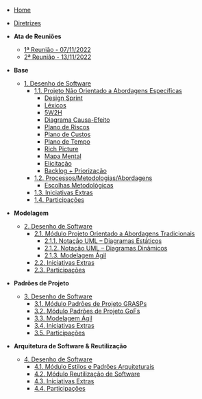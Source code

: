 <!-- docs/_sidebar.md -->

- [Home](/)
- [Diretrizes](/docs/diretrizes/diretrizes.md)

- **Ata de Reuniões**
  - [1ª Reunião - 07/11/2022](/atas/r1_071122.md)
  - [2ª Reunião - 13/11/2022](/atas/r2_131122.md)
- **Base**
  - [1. Desenho de Software](/base/base.md)
    - [1.1. Projeto Não Orientado a Abordagens Específicas]()
      - [Design Sprint](/base/abordagem-geral/design_sprint.md)
      - [Léxicos](/base/abordagem-geral/lexicos.md)
      - [5W2H](/base/abordagem-geral/5w2h.md)
      - [Diagrama Causa-Efeito](/base/abordagem-geral/causa_efeito.md)
      - [Plano de Riscos](/base/abordagem-geral/plano_riscos.md)
      - [Plano de Custos](/base/abordagem-geral/plano_custo.md)
      - [Plano de Tempo](/base/abordagem-geral/plano_tempo.md)
      - [Rich Picture](/base/abordagem-geral/rich_picture.md)
      - [Mapa Mental](/base/abordagem-geral/mapa_mental.md)
      - [Elicitação](/base/abordagem-geral/requisitos.md)
      - [Backlog + Priorização](/base/abordagem-geral/product_backlog.md)
    - [1.2. Processos/Metodologias/Abordagens](/docs/base/processos_metodologias_abordagens.md)
      - [Escolhas Metodológicas](/base/proce-metod-aborda/escolhas_metodologicas.md)
    - [1.3. Iniciativas Extras](/base/iniciativas_extras.md)
    - [1.4. Participações](/base/participacoes.md)

- **Modelagem**
  - [2. Desenho de Software](/docs/modelagem/modelagem.md)
    - [2.1. Módulo Projeto Orientado a Abordagens Tradicionais](/docs/modelagem/modelagem_tradicional.md)
      - [2.1.1. Notação UML – Diagramas Estáticos](/docs/modelagem/uml_estaticos.md)
      - [2.1.2. Notação UML – Diagramas Dinâmicos](/docs/modelagem/uml_dinamicos.md)
      - [2.1.3. Modelagem Ágil](/docs/modelagem/agil.md)
    - [2.2. Iniciativas Extras](/docs/modelagem/iniciativas_extras.md)
    - [2.3. Participações](/docs/modelagem/participacoes_modelagem.md)

- **Padrões de Projeto**
  - [3. Desenho de Software](/docs/padroes-projeto/3.PadroesDeProjeto.md)
    - [3.1. Módulo Padrões de Projeto GRASPs](/docs/padroes-projeto/3.1.GRASPs.md)
    - [3.2. Módulo Padrões de Projeto GoFs](/docs/padroes-projeto/3.2.GoFs.md)
    - [3.3. Modelagem Ágil](/docs/padroes-projeto/3.3.PadroesExtra.md)
    - [3.4. Iniciativas Extras](/docs/padroes-projeto/3.4.IniciativasExtras.md)
    - [3.5. Participações](/docs/padroes-projeto/3.5.ParticipacoesPadroes.md)

- **Arquitetura de Software & Reutilização**
  - [4. Desenho de Software](/docs/arquitetura-reutilizacao/4.ArquiteturaReutilizacao.md)
    - [4.1. Módulo Estilos e Padrões Arquiteturais](/docs/arquitetura-reutilizacao/4.1.PadroesArquiteturais.md)
    - [4.2. Módulo Reutilização de Software](/docs/arquitetura-reutilizacao/4.2.ReutilizacaoDeSoftware.md)
    - [4.3. Iniciativas Extras](/docs/arquitetura-reutilizacao/4.3.IniciativasExtras.md)
    - [4.4. Participações](/docs/arquitetura-reutilizacao/4.4.ParticipacoesArqReutilizacao.md)
